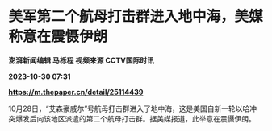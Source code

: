 # 美军第二个航母打击群进入地中海，美媒称意在震慑伊朗
**澎湃新闻编辑 马栎程 视频来源 CCTV国际时讯**

**2023-10-30 07:31**

**https://m.thepaper.cn/detail/25114439**

10月28日，“艾森豪威尔”号航母打击群进入了地中海，这是美国自新一轮以哈冲突爆发后向该地区派遣的第二个航母打击群。据美媒报道，此举意在震慑伊朗。